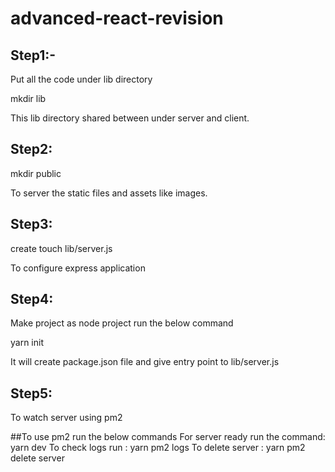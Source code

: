 # advanced-react-revision

## Step1:-
Put all the code under lib directory<br>

 mkdir lib

This lib directory shared between under server and client. <br>


## Step2:
 mkdir public

 To server the static files and assets like images. <br>

## Step3:
  create touch lib/server.js <br>

  To configure express application <br>

## Step4:
  Make project as node project run the below command <br>

  yarn init <br>

  It will create package.json file and give entry point to lib/server.js<br>

## Step5:
  To watch server using pm2 <br>


##To use pm2 run the below commands
For server ready run the command: yarn dev
To check logs run : yarn pm2 logs
To delete server : yarn pm2 delete server






